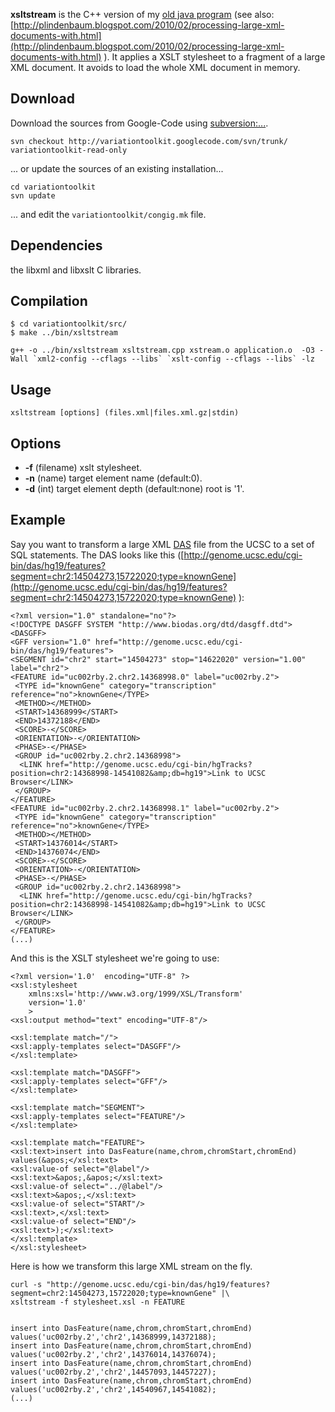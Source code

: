 

**xsltstream** is the C++ version of my [old java program](http://code.google.com/p/lindenb/wiki/Xsltstream) (see also: [http://plindenbaum.blogspot.com/2010/02/processing-large-xml-documents-with.html](http://plindenbaum.blogspot.com/2010/02/processing-large-xml-documents-with.html) ). It applies a XSLT stylesheet
to a fragment of a large XML document. It avoids to load the whole XML document in memory.

## Download ##
Download the sources from Google-Code using [subversion:...](http://subversion.apache.org/).
```
svn checkout http://variationtoolkit.googlecode.com/svn/trunk/ variationtoolkit-read-only
```
... or update the sources of an existing installation...
```
cd variationtoolkit
svn update
```
... and edit the `variationtoolkit/congig.mk` file.

## Dependencies ##

the libxml and libxslt C libraries.

## Compilation ##



```
$ cd variationtoolkit/src/
$ make ../bin/xsltstream

g++ -o ../bin/xsltstream xsltstream.cpp xstream.o application.o  -O3 -Wall `xml2-config --cflags --libs` `xslt-config --cflags --libs` -lz
```


## Usage ##


```
xsltstream [options] (files.xml|files.xml.gz|stdin)
```


## Options ##

  * **-f** (filename) xslt stylesheet.
  * **-n** (name) target element name (default:0).
  * **-d** (int) target element depth (default:none) root is '1'.


## Example ##

Say you want to transform a large XML [DAS](http://genome.ucsc.edu/FAQ/FAQdownloads.html#download23) file from the UCSC to a set of SQL statements.
The DAS looks like this ([http://genome.ucsc.edu/cgi-bin/das/hg19/features?segment=chr2:14504273,15722020;type=knownGene](http://genome.ucsc.edu/cgi-bin/das/hg19/features?segment=chr2:14504273,15722020;type=knownGene) ):

```
<?xml version="1.0" standalone="no"?>
<!DOCTYPE DASGFF SYSTEM "http://www.biodas.org/dtd/dasgff.dtd">
<DASGFF>
<GFF version="1.0" href="http://genome.ucsc.edu/cgi-bin/das/hg19/features">
<SEGMENT id="chr2" start="14504273" stop="14622020" version="1.00" label="chr2">
<FEATURE id="uc002rby.2.chr2.14368998.0" label="uc002rby.2">
 <TYPE id="knownGene" category="transcription" reference="no">knownGene</TYPE>
 <METHOD></METHOD>
 <START>14368999</START>
 <END>14372188</END>
 <SCORE>-</SCORE>
 <ORIENTATION>-</ORIENTATION>
 <PHASE>-</PHASE>
 <GROUP id="uc002rby.2.chr2.14368998">
  <LINK href="http://genome.ucsc.edu/cgi-bin/hgTracks?position=chr2:14368998-14541082&amp;db=hg19">Link to UCSC Browser</LINK>
 </GROUP>
</FEATURE>
<FEATURE id="uc002rby.2.chr2.14368998.1" label="uc002rby.2">
 <TYPE id="knownGene" category="transcription" reference="no">knownGene</TYPE>
 <METHOD></METHOD>
 <START>14376014</START>
 <END>14376074</END>
 <SCORE>-</SCORE>
 <ORIENTATION>-</ORIENTATION>
 <PHASE>-</PHASE>
 <GROUP id="uc002rby.2.chr2.14368998">
  <LINK href="http://genome.ucsc.edu/cgi-bin/hgTracks?position=chr2:14368998-14541082&amp;db=hg19">Link to UCSC Browser</LINK>
 </GROUP>
</FEATURE>
(...)
```

And this is the XSLT stylesheet we're going to use:

```
<?xml version='1.0'  encoding="UTF-8" ?>
<xsl:stylesheet
	xmlns:xsl='http://www.w3.org/1999/XSL/Transform'
	version='1.0'
	>
<xsl:output method="text" encoding="UTF-8"/>

<xsl:template match="/">
<xsl:apply-templates select="DASGFF"/>
</xsl:template>

<xsl:template match="DASGFF">
<xsl:apply-templates select="GFF"/>
</xsl:template>

<xsl:template match="SEGMENT">
<xsl:apply-templates select="FEATURE"/>
</xsl:template>

<xsl:template match="FEATURE">
<xsl:text>insert into DasFeature(name,chrom,chromStart,chromEnd) values(&apos;</xsl:text>
<xsl:value-of select="@label"/>
<xsl:text>&apos;,&apos;</xsl:text>
<xsl:value-of select="../@label"/>
<xsl:text>&apos;,</xsl:text>
<xsl:value-of select="START"/>
<xsl:text>,</xsl:text>
<xsl:value-of select="END"/>
<xsl:text>);</xsl:text>
</xsl:template>
</xsl:stylesheet>
```

Here is how we transform this large XML stream on the fly.

```
curl -s "http://genome.ucsc.edu/cgi-bin/das/hg19/features?segment=chr2:14504273,15722020;type=knownGene" |\
xsltstream -f stylesheet.xsl -n FEATURE


insert into DasFeature(name,chrom,chromStart,chromEnd) values('uc002rby.2','chr2',14368999,14372188);
insert into DasFeature(name,chrom,chromStart,chromEnd) values('uc002rby.2','chr2',14376014,14376074);
insert into DasFeature(name,chrom,chromStart,chromEnd) values('uc002rby.2','chr2',14457093,14457227);
insert into DasFeature(name,chrom,chromStart,chromEnd) values('uc002rby.2','chr2',14540967,14541082);
(...)
```






